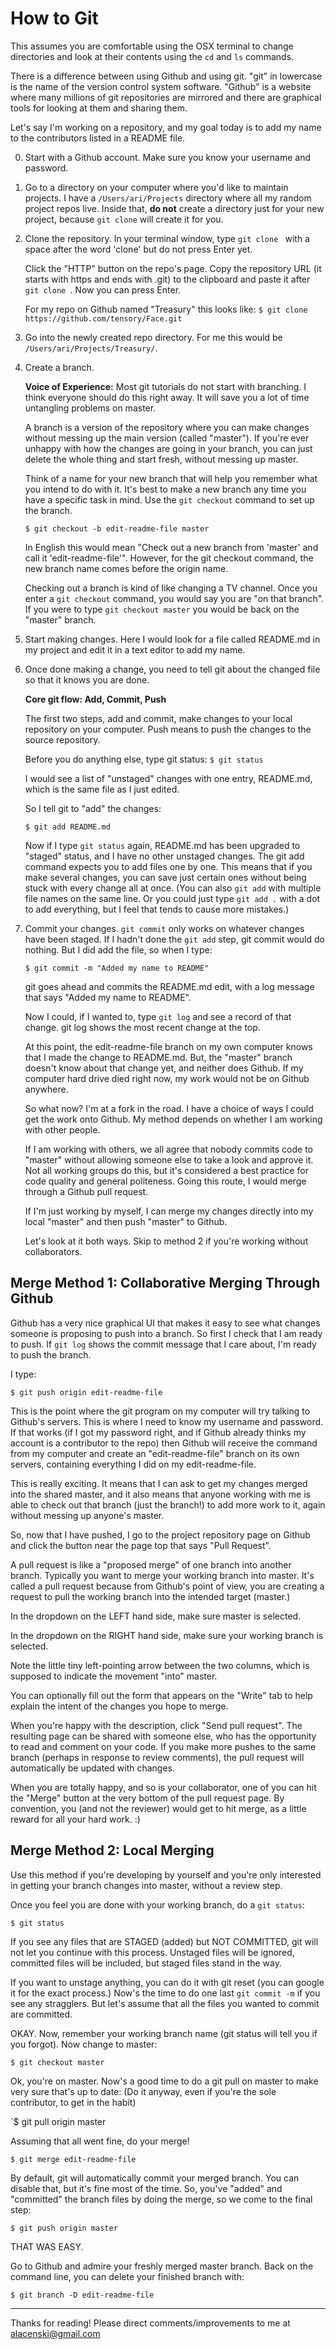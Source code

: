 # How to Git

This assumes you are comfortable using the OSX terminal to change directories and look at their contents using the `cd` and `ls` commands.

There is a difference between using Github and using git. "git" in lowercase is the name of the version control system software. "Github" is a website where many millions of git repositories are mirrored and there are graphical tools for looking at them and sharing them. 

Let's say I'm working on a repository, and my goal today is to add my name to the contributors listed in a README file. 

0. Start with a Github account. Make sure you know your username and password.

1. Go to a directory on your computer where you'd like to maintain projects. I have a `/Users/ari/Projects` directory where all my random project repos live. Inside that, __do not__ create a directory just for your new project, because `git clone` will create it for you.

2. Clone the repository. In your terminal window, type `git clone ` with a space after the word 'clone' but do not press Enter yet. 

	Click the "HTTP" button on the repo's page. Copy the repository URL (it starts with https and ends with .git) to the clipboard and paste it after `git clone `. Now you can press Enter.

	For my repo on Github named "Treasury" this looks like:
	`$ git clone https://github.com/tensory/Face.git`

3. Go into the newly created repo directory. For me this would be `/Users/ari/Projects/Treasury/`.

4. Create a branch.

	__Voice of Experience:__ Most git tutorials do not start with branching. I think everyone should do this right away. It will save you a lot of time untangling problems on master.

	A branch is a version of the repository where you can make changes without messing up the main version (called "master"). If you're ever unhappy with how the changes are going in your branch, you can just delete the whole thing and start fresh, without messing up master.

	Think of a name for your new branch that will help you remember what you intend to do with it. It's best to make a new branch any time you have a specific task in mind. Use the `git checkout` command to set up the branch.

	`$ git checkout -b edit-readme-file master`

	In English this would mean "Check out a new branch from 'master' and call it 'edit-readme-file'". However, for the git checkout command, the new branch name comes before the origin name.

	Checking out a branch is kind of like changing a TV channel. Once you enter a `git checkout` command, you would say you are "on that branch". If you were to type `git checkout master` you would be back on the "master" branch.

5. Start making changes. Here I would look for a file called README.md in my project and edit it in a text editor to add my name. 

6. Once done making a change, you need to tell git about the changed file so that it knows you are done. 

	__Core git flow: Add, Commit, Push__ 
	
	The first two steps, add and commit, make changes to your local repository on your computer. Push means to push the changes to the source repository.

	Before you do anything else, type git status:
	`$ git status`

	I would see a list of "unstaged" changes with one entry, README.md, which is the same file as I just edited.

	So I tell git to "add" the changes:

	`$ git add README.md`

	Now if I type `git status` again, README.md has been upgraded to "staged" status, and I have no other unstaged changes. The git add command expects you to add files one by one. This means that if you make several changes, you can save just certain ones without being stuck with every change all at once. (You can also `git add` with multiple file names on the same line. Or you could just type `git add .` with a dot to add everything, but I feel that tends to cause more mistakes.)

7. Commit your changes. `git commit` only works on whatever changes have been staged. If I hadn't done the `git add` step, git commit would do nothing. But I did add the file, so when I type:

	`$ git commit -m "Added my name to README"`

	git goes ahead and commits the README.md edit, with a log message that says "Added my name to README". 

	Now I could, if I wanted to, type `git log` and see a record of that change. git log  shows the most recent change at the top.

	At this point, the edit-readme-file branch on my own computer knows that I made the change to README.md. But, the "master" branch doesn't know about that change yet, and neither does Github. If my computer hard drive died right now, my work would not be on Github anywhere.

	So what now? I'm at a fork in the road. I have a choice of ways I could get the work onto Github. My method depends on whether I am working with other people.

	If I am working with others, we all agree that nobody commits code to "master" without allowing someone else to take a look and approve it. Not all working groups do this, but it's considered a best practice for code quality and general politeness. Going this route, I would merge through a Github pull request. 

	If I'm just working by myself, I can merge my changes directly into my local "master" and then push "master" to Github.

	Let's look at it both ways. Skip to method 2 if you're working without collaborators.

## Merge Method 1: Collaborative Merging Through Github

Github has a very nice graphical UI that makes it easy to see what changes someone is proposing to push into a branch.  So first I check that I am ready to push. If `git log` shows the commit message that I care about, I'm ready to push the branch.

I type:

`$ git push origin edit-readme-file`

This is the point where the git program on my computer will try talking to Github's servers. This is where I need to know my username and password. If that works (if I got my password right, and if Github already thinks my account is a contributor to the repo) then Github will receive the command from my computer and create an "edit-readme-file" branch on its own servers, containing everything I did on my edit-readme-file.

This is really exciting. It means that I can ask to get my changes merged into the shared master, and it also means that anyone working with me is able to check out that branch (just the branch!) to add more work to it, again without messing up anyone's master.

So, now that I have pushed, I go to the project repository page on Github and click the button near the page top that says "Pull Request".

A pull request is like a "proposed merge" of one branch into another branch. Typically you want to merge your working branch into master. It's called a pull request because from Github's point of view, you are creating a request to pull the working branch into the intended target (master.)  

In the dropdown on the LEFT hand side, make sure master is selected. 

In the dropdown on the RIGHT hand side, make sure your working branch is selected.

Note the little tiny left-pointing arrow between the two columns, which is supposed to indicate the movement "into" master.

You can optionally fill out the form that appears on the "Write" tab to help explain the intent of the changes you hope to merge. 

When you're happy with the description, click "Send pull request". The resulting page can be shared with someone else, who has the opportunity to read and comment on your code. If you make more pushes to the same branch (perhaps in response to review comments), the pull request will automatically be updated with changes.

When you are totally happy, and so is your collaborator, one of you can hit the "Merge" button at the very bottom of the pull request page. By convention, you (and not the reviewer) would get to hit merge, as a little reward for all your hard work. :) 


## Merge Method 2: Local Merging

Use this method if you're developing by yourself and you're only interested in getting your branch changes into master, without a review step.

Once you feel you are done with your working branch, do a `git status`:

`$ git status`

If you see any files that are STAGED (added) but NOT COMMITTED, git will not let you continue with this process. Unstaged files will be ignored, committed files will be included, but staged files stand in the way.

If you want to unstage anything, you can do it with git reset (you can google it for the exact process.) Now's the time to do one last `git commit -m` if you see any stragglers. But let's assume that all the files you wanted to commit are committed.

OKAY. Now, remember your working branch name (git status will tell you if you forgot). Now change to master:

`$ git checkout master`

Ok, you're on master. Now's a good time to do a git pull on master to make very sure that's up to date: (Do it anyway, even if you're the sole contributor, to get in the habit)

`$ git pull origin master

Assuming that all went fine, do your merge!

`$ git merge edit-readme-file`
 
By default, git will automatically commit your merged branch. You can disable that, but it's fine most of the time. So, you've "added" and "committed" the branch files by doing the merge, so we come to the final step:

`$ git push origin master`

THAT WAS EASY.

Go to Github and admire your freshly merged master branch. Back on the command line, you can delete your finished branch with:

`$ git branch -D edit-readme-file`

---

Thanks for reading! Please direct comments/improvements to me at alacenski@gmail.com

